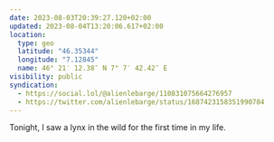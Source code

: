 ```yaml
---
date: 2023-08-03T20:39:27.120+02:00
updated: 2023-08-04T13:20:06.617+02:00
location:
  type: geo
  latitude: "46.35344"
  longitude: "7.12845"
  name: 46° 21′ 12.38″ N 7° 7′ 42.42″ E
visibility: public
syndication:
  - https://social.lol/@alienlebarge/110831075664276957
  - https://twitter.com/alienlebarge/status/1687423158351990784
---
```


Tonight, I saw a lynx in the wild for the first time in my life.
